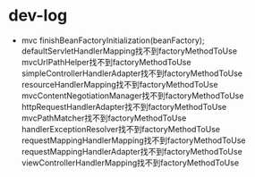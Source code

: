 # dev-log

- mvc finishBeanFactoryInitialization(beanFactory);  
defaultServletHandlerMapping找不到factoryMethodToUse    
mvcUrlPathHelper找不到factoryMethodToUse  
simpleControllerHandlerAdapter找不到factoryMethodToUse  
resourceHandlerMapping找不到factoryMethodToUse  
mvcContentNegotiationManager找不到factoryMethodToUse  
httpRequestHandlerAdapter找不到factoryMethodToUse  
mvcPathMatcher找不到factoryMethodToUse  
handlerExceptionResolver找不到factoryMethodToUse  
requestMappingHandlerMapping找不到factoryMethodToUse  
requestMappingHandlerAdapter找不到factoryMethodToUse  
viewControllerHandlerMapping找不到factoryMethodToUse    
